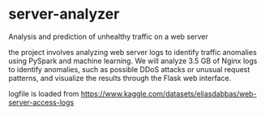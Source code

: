 # server-analyzer
Analysis and prediction of unhealthy traffic on a web server

the project involves analyzing web server logs to identify traffic anomalies using PySpark and machine learning. We will analyze 3.5 GB of Nginx logs to identify anomalies, such as possible DDoS attacks or unusual request patterns, and visualize the results through the Flask web interface.

logfile is loaded from https://www.kaggle.com/datasets/eliasdabbas/web-server-access-logs
